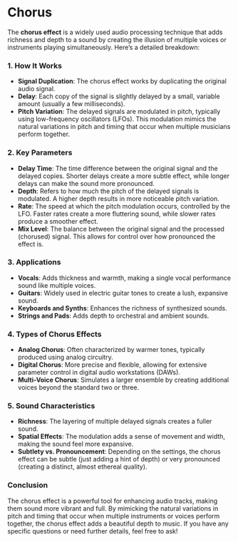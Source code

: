 Chorus
===

The **chorus effect** is a widely used audio processing technique that adds richness and depth to a sound by creating the illusion of multiple voices or instruments playing simultaneously. Here’s a detailed breakdown:

### 1. **How It Works**
- **Signal Duplication**: The chorus effect works by duplicating the original audio signal.
- **Delay**: Each copy of the signal is slightly delayed by a small, variable amount (usually a few milliseconds).
- **Pitch Variation**: The delayed signals are modulated in pitch, typically using low-frequency oscillators (LFOs). This modulation mimics the natural variations in pitch and timing that occur when multiple musicians perform together.

### 2. **Key Parameters**
- **Delay Time**: The time difference between the original signal and the delayed copies. Shorter delays create a more subtle effect, while longer delays can make the sound more pronounced.
- **Depth**: Refers to how much the pitch of the delayed signals is modulated. A higher depth results in more noticeable pitch variation.
- **Rate**: The speed at which the pitch modulation occurs, controlled by the LFO. Faster rates create a more fluttering sound, while slower rates produce a smoother effect.
- **Mix Level**: The balance between the original signal and the processed (chorused) signal. This allows for control over how pronounced the effect is.

### 3. **Applications**
- **Vocals**: Adds thickness and warmth, making a single vocal performance sound like multiple voices.
- **Guitars**: Widely used in electric guitar tones to create a lush, expansive sound.
- **Keyboards and Synths**: Enhances the richness of synthesized sounds.
- **Strings and Pads**: Adds depth to orchestral and ambient sounds.

### 4. **Types of Chorus Effects**
- **Analog Chorus**: Often characterized by warmer tones, typically produced using analog circuitry.
- **Digital Chorus**: More precise and flexible, allowing for extensive parameter control in digital audio workstations (DAWs).
- **Multi-Voice Chorus**: Simulates a larger ensemble by creating additional voices beyond the standard two or three.

### 5. **Sound Characteristics**
- **Richness**: The layering of multiple delayed signals creates a fuller sound.
- **Spatial Effects**: The modulation adds a sense of movement and width, making the sound feel more expansive.
- **Subtlety vs. Pronouncement**: Depending on the settings, the chorus effect can be subtle (just adding a hint of depth) or very pronounced (creating a distinct, almost ethereal quality).

### Conclusion

The chorus effect is a powerful tool for enhancing audio tracks, making them sound more vibrant and full. By mimicking the natural variations in pitch and timing that occur when multiple instruments or voices perform together, the chorus effect adds a beautiful depth to music. If you have any specific questions or need further details, feel free to ask!